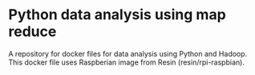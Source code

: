 # Python data analysis using map reduce
A repository for docker files for data analysis using Python and Hadoop. This docker file uses Raspberian image from Resin (resin/rpi-raspbian).
